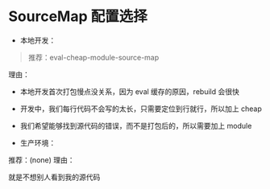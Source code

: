 # SourceMap 配置选择

- 本地开发：

> 推荐：eval-cheap-module-source-map


理由：

  - 本地开发首次打包慢点没关系，因为 eval 缓存的原因，rebuild 会很快
  - 开发中，我们每行代码不会写的太长，只需要定位到行就行，所以加上 cheap
  - 我们希望能够找到源代码的错误，而不是打包后的，所以需要加上 module


- 生产环境：

推荐：(none)
理由：

就是不想别人看到我的源代码


